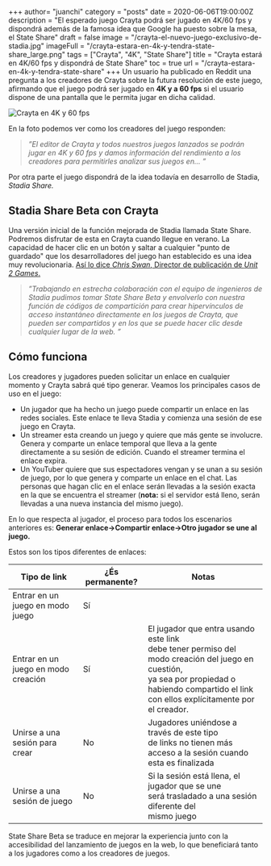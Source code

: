 +++
author= "juanchi"
category = "posts"
date = 2020-06-06T19:00:00Z
description = "El esperado juego Crayta podrá ser jugado en 4K/60 fps y dispondrá además de la famosa idea que Google ha puesto sobre la mesa, el State Share"
draft = false
image = "/crayta-el-nuevo-juego-exclusivo-de-stadia.jpg"
imageFull = "/crayta-estara-en-4k-y-tendra-state-share_large.png"
tags = ["Crayta", "4K", "State Share"]
title = "Crayta estará en 4K/60 fps y dispondrá de State Share"
toc = true
url = "/crayta-estara-en-4k-y-tendra-state-share"
+++
Un usuario ha publicado en Reddit una pregunta a los creadores de Crayta sobre la futura resolución de este juego, afirmando que el juego podrá ser jugado en **4K y a 60 fps** si el usuario dispone de una pantalla que le permita jugar en dicha calidad.

<img class="u-borderImage u-lazyload lazyload" loading="lazy" data-src="/crayta-estara-en-4k-y-tendra-state-share/fotoResolucion.jpg" alt="Crayta en 4K y 60 fps" title="Crayta en 4K y 60 fps" />

En la foto podemos ver como los creadores del juego responden:

> _”El editor de Crayta y todos nuestros juegos lanzados se podrán jugar en 4K y 60 fps y damos información del rendimiento a los creadores para permitirles analizar sus juegos en...  ”_

Por otra parte el juego dispondrá de la idea todavía en desarrollo de Stadia, *Stadia Share.*

## Stadia Share Beta con Crayta

Una versión inicial de la función mejorada de Stadia llamada State Share. Podremos disfrutar de esta en Crayta cuando llegue en verano.
La capacidad de hacer clic en un botón y saltar a cualquier "punto de guardado" que los desarrolladores del juego han establecido es una idea muy revolucionaria. <a class="u-anchor" href="https://medium.com/unit2games/introducing-stadia-state-share-beta-with-crayta-b024575dc52" target="_blank" rel="nofollow noopener">Así lo dice *Chris Swan*, Director de publicación de *Unit 2 Games*. </a> 

> _”Trabajando en estrecha colaboración con el equipo de ingenieros de Stadia pudimos tomar State Share Beta y envolverlo con nuestra función de códigos de compartición para crear hipervínculos de acceso instantáneo directamente en los juegos de Crayta, que pueden ser compartidos y en los que se puede hacer clic desde cualquier lugar de la web. ”_

## Cómo funciona

Los creadores y jugadores pueden solicitar un enlace en cualquier momento y Crayta sabrá qué tipo generar. Veamos los principales casos de uso en el juego:

* Un jugador que ha hecho un juego puede compartir un enlace en las redes sociales. Este enlace te lleva Stadia y comienza una sesión de ese juego en Crayta.
* Un streamer esta creando un juego y quiere que más gente se involucre. Genera y comparte un enlace temporal que lleva a la gente directamente a su sesión de edición. Cuando el streamer termina el enlace expira.
* Un YouTuber quiere que sus espectadores vengan y se unan a su sesión de juego, por lo que genera y comparte un enlace en el chat. Las personas que hagan clic en el enlace serán llevadas a la sesión exacta en la que se encuentra el streamer (**nota:** si el servidor está lleno, serán llevadas a una nueva instancia del mismo juego).

En lo que respecta al jugador, el proceso para todos los escenarios anteriores es: **Generar enlace->Compartir enlace->Otro jugador se une al juego.** 

Estos son los tipos diferentes de enlaces:

| Tipo de link                         	| ¿És permanente? 	| Notas                                                                                                                                                                                                   	|
|--------------------------------------	|-----------------	|---------------------------------------------------------------------------------------------------------------------------------------------------------------------------------------------------------	|
| Entrar en un juego en modo juego     	| Sí              	|                                                                                                                                                                                                         	|
| Entrar en un juego en modo creación  	| Sí              	| El jugador que entra usando este link <br>debe tener permiso del modo creación del juego en cuestión,<br>ya sea por propiedad o habiendo compartido el link<br>con ellos explícitamente por el creador. 	|
| Unirse a una sesión para crear       	| No              	| Jugadores uniéndose a través de este tipo <br>de links no tienen más acceso a la sesión cuando esta es finalizada                                                                                       	|
| Unirse a una sesión de juego         	| No              	| Si la sesión está llena, el jugador que se une<br>será trasladado a una sesión diferente del<br>mismo juego                                                                                             	|

State Share Beta se traduce en mejorar la experiencia junto con la accesibilidad del lanzamiento de juegos en la web, lo que beneficiará tanto a los jugadores como a los creadores de juegos.





